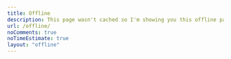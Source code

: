 ```yaml
---
title: Offline
description: This page wasn't cached so I'm showing you this offline page. 🌐
url: /offline/
noComments: true
noTimeEstimate: true
layout: "offline"
---
```

